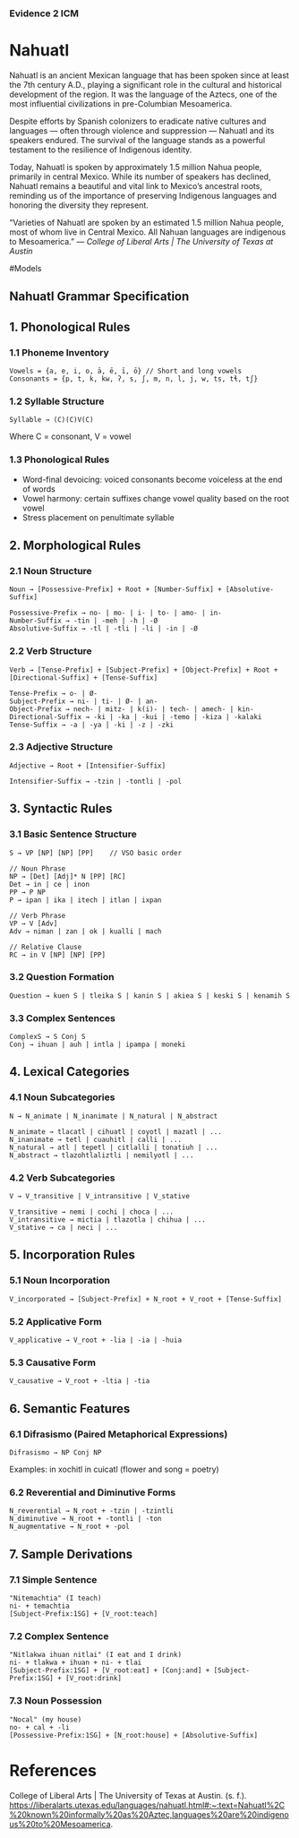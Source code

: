 ### Evidence 2 ICM
# Nahuatl 


Nahuatl is an ancient Mexican language that has been spoken since at least the 7th century A.D., playing a significant role in the cultural and historical development of the region. It was the language of the Aztecs, one of the most influential civilizations in pre-Columbian Mesoamerica.

Despite efforts by Spanish colonizers to eradicate native cultures and languages — often through violence and suppression — Nahuatl and its speakers endured. The survival of the language stands as a powerful testament to the resilience of Indigenous identity.

Today, Nahuatl is spoken by approximately 1.5 million Nahua people, primarily in central Mexico. While its number of speakers has declined, Nahuatl remains a beautiful and vital link to Mexico’s ancestral roots, reminding us of the importance of preserving Indigenous languages and honoring the diversity they represent.

“Varieties of Nahuatl are spoken by an estimated 1.5 million Nahua people, most of whom live in Central Mexico. All Nahuan languages are indigenous to Mesoamerica.”
_— College of Liberal Arts | The University of Texas at Austin_

#Models

## Nahuatl Grammar Specification

## 1. Phonological Rules

### 1.1 Phoneme Inventory
```
Vowels = {a, e, i, o, ā, ē, ī, ō} // Short and long vowels
Consonants = {p, t, k, kw, ʔ, s, ʃ, m, n, l, j, w, ts, tɬ, tʃ}
```

### 1.2 Syllable Structure
```
Syllable → (C)(C)V(C)
```
Where C = consonant, V = vowel

### 1.3 Phonological Rules
- Word-final devoicing: voiced consonants become voiceless at the end of words
- Vowel harmony: certain suffixes change vowel quality based on the root vowel
- Stress placement on penultimate syllable

## 2. Morphological Rules

### 2.1 Noun Structure
```
Noun → [Possessive-Prefix] + Root + [Number-Suffix] + [Absolutive-Suffix]

Possessive-Prefix → no- | mo- | i- | to- | amo- | in-
Number-Suffix → -tin | -meh | -h | -Ø
Absolutive-Suffix → -tl | -tli | -li | -in | -Ø
```

### 2.2 Verb Structure
```
Verb → [Tense-Prefix] + [Subject-Prefix] + [Object-Prefix] + Root + [Directional-Suffix] + [Tense-Suffix]

Tense-Prefix → o- | Ø-
Subject-Prefix → ni- | ti- | Ø- | an- 
Object-Prefix → nech- | mitz- | k(i)- | tech- | amech- | kin-
Directional-Suffix → -ki | -ka | -kui | -temo | -kiza | -kalaki
Tense-Suffix → -a | -ya | -ki | -z | -zki
```

### 2.3 Adjective Structure
```
Adjective → Root + [Intensifier-Suffix]

Intensifier-Suffix → -tzin | -tontli | -pol
```

## 3. Syntactic Rules

### 3.1 Basic Sentence Structure
```
S → VP [NP] [NP] [PP]    // VSO basic order

// Noun Phrase
NP → [Det] [Adj]* N [PP] [RC]
Det → in | ce | inon
PP → P NP
P → ipan | ika | itech | itlan | ixpan

// Verb Phrase
VP → V [Adv]
Adv → niman | zan | ok | kualli | mach

// Relative Clause
RC → in V [NP] [NP] [PP]
```

### 3.2 Question Formation
```
Question → kuen S | tleika S | kanin S | akiea S | keski S | kenamih S
```

### 3.3 Complex Sentences
```
ComplexS → S Conj S
Conj → ihuan | auh | intla | ipampa | moneki
```

## 4. Lexical Categories

### 4.1 Noun Subcategories
```
N → N_animate | N_inanimate | N_natural | N_abstract

N_animate → tlacatl | cihuatl | coyotl | mazatl | ...
N_inanimate → tetl | cuauhitl | calli | ...
N_natural → atl | tepetl | citlalli | tonatiuh | ...
N_abstract → tlazohtlaliztli | nemilyotl | ...
```

### 4.2 Verb Subcategories
```
V → V_transitive | V_intransitive | V_stative

V_transitive → nemi | cochi | choca | ...
V_intransitive → mictia | tlazotla | chihua | ...
V_stative → ca | neci | ...
```

## 5. Incorporation Rules

### 5.1 Noun Incorporation
```
V_incorporated → [Subject-Prefix] + N_root + V_root + [Tense-Suffix]
```

### 5.2 Applicative Form
```
V_applicative → V_root + -lia | -ia | -huia
```

### 5.3 Causative Form
```
V_causative → V_root + -ltia | -tia
```

## 6. Semantic Features

### 6.1 Difrasismo (Paired Metaphorical Expressions)
```
Difrasismo → NP Conj NP
```
Examples: in xochitl in cuicatl (flower and song = poetry)

### 6.2 Reverential and Diminutive Forms
```
N_reverential → N_root + -tzin | -tzintli
N_diminutive → N_root + -tontli | -ton
N_augmentative → N_root + -pol
```

## 7. Sample Derivations

### 7.1 Simple Sentence
```
"Nitemachtia" (I teach)
ni- + temachtia
[Subject-Prefix:1SG] + [V_root:teach]
```

### 7.2 Complex Sentence
```
"Nitlakwa ihuan nitlai" (I eat and I drink)
ni- + tlakwa + ihuan + ni- + tlai
[Subject-Prefix:1SG] + [V_root:eat] + [Conj:and] + [Subject-Prefix:1SG] + [V_root:drink]
```

### 7.3 Noun Possession
```
"Nocal" (my house)
no- + cal + -li
[Possessive-Prefix:1SG] + [N_root:house] + [Absolutive-Suffix]
```

# References
College of Liberal Arts | The University of Texas at Austin. (s. f.). https://liberalarts.utexas.edu/languages/nahuatl.html#:~:text=Nahuatl%2C%20known%20informally%20as%20Aztec,languages%20are%20indigenous%20to%20Mesoamerica. 
